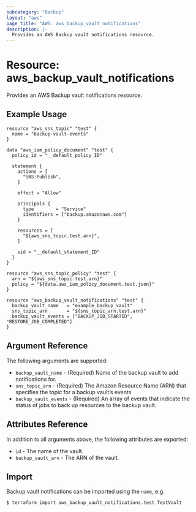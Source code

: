 ```yaml
---
subcategory: "Backup"
layout: "aws"
page_title: "AWS: aws_backup_vault_notifications"
description: |-
  Provides an AWS Backup vault notifications resource.
---
```


# Resource: aws_backup_vault_notifications

Provides an AWS Backup vault notifications resource.

## Example Usage

```hcl
resource "aws_sns_topic" "test" {
  name = "backup-vault-events"
}

data "aws_iam_policy_document" "test" {
  policy_id = "__default_policy_ID"

  statement {
    actions = [
      "SNS:Publish",
    ]

    effect = "Allow"

    principals {
      type        = "Service"
      identifiers = ["backup.amazonaws.com"]
    }

    resources = [
      "${aws_sns_topic.test.arn}",
    ]

    sid = "__default_statement_ID"
  }
}

resource "aws_sns_topic_policy" "test" {
  arn = "${aws_sns_topic.test.arn}"
  policy = "${data.aws_iam_policy_document.test.json}"
}

resource "aws_backup_vault_notifications" "test" {
  backup_vault_name   = "example_backup_vault"
  sns_topic_arn       = "${sns_topic_arn.test.arn}"
  backup_vault_events = ["BACKUP_JOB_STARTED", "RESTORE_JOB_COMPLETED"] 
}
```

## Argument Reference

The following arguments are supported:

* `backup_vault_name` - (Required) Name of the backup vault to add notifications for.
* `sns_topic_arn` - (Required) The Amazon Resource Name (ARN) that specifies the topic for a backup vault’s events
* `backup_vault_events` - (Required) An array of events that indicate the status of jobs to back up resources to the backup vault.

## Attributes Reference

In addition to all arguments above, the following attributes are exported:

* `id` - The name of the vault.
* `backup_vault_arn` - The ARN of the vault.

## Import

Backup vault notifications can be imported using the `name`, e.g.

```
$ terraform import aws_backup_vault_notifications.test TestVault
```
